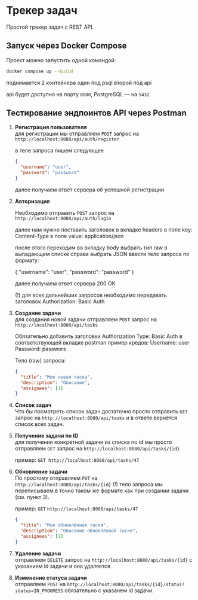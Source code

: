# Трекер задач  

Простой трекер задач с REST API.  

## Запуск через Docker Compose  

Проект можно запустить одной командой:  

```bash  
docker compose up --build  
```  

поднимается 2 контейнера один под psql второй под api

api будет доступно на порту `8080`, PostgreSQL — на `5432`.  

## Тестирование эндпоинтов API через Postman  

1. **Регистрация пользователя**  
   для регистрации мы отправляем `POST` запрос на `http://localhost:8080/api/auth/register`  
   
   в теле запроса пишем следующее

   ```json  
   {  
     "username": "user",  
     "password": "password"  
   }  
   ```  

   далее получаем ответ сервера об успешной регистрации

2. **Авторизация**  

   Необходимо отправить `POST` запрос на `http://localhost:8080/api/auth/login`

   далее нам нужно поставить заголовок в вкладке headers
      в поле key: Content-Type
      в поле value: application/json

   после этого переходим во вкладку body
      выбрать тип raw
      в выпадающем списке справа выбрать JSON
      ввести тело запроса по формату:

   {
      "username": "user",
      "password": "password"
   }

   далее получаем ответ сервера 200 OK

   (!) для всех дальнейших запросов необходимо передавать заголовок Authorization: Basic Auth


3. **Создание задачи**  
   для создания новой задачи отправляем `POST` запрос на `http://localhost:8080/api/tasks`  

   Обязательно добавить заголовки Authorization Type: Basic Auth в соответствующей вкладке postman
   пример кредов:
   Username: user
   Password: passwors

   Тело (raw) запроса:

   ```json  
   {  
     "title": "Моя новая таска",  
     "description": "Описание",  
     "assignees": [1]  
   }  
   ```  

4. **Список задач**  
   Что бы посмотреть список задач достаточно просто отправить `GET` запрос на  `http://localhost:8080/api/tasks` и в ответе вернётся список всех задач.

5. **Получение задачи по ID**  
   для получения конкретной задачи из списка по id мы просто отправляем `GET` запрос на `http://localhost:8080/api/tasks/{id}`

   пример: `GET http://localhost:8080/api/tasks/47`

6. **Обновление задачи**  
   По простому отправляем `PUT` на `http://localhost:8080/api/tasks/{id}`
   (!) тело запроса мы переписываем в точно таком же формате как при создании задачи (см. пункт 3).

   пример: `GET` `http://localhost:8080/api/tasks/47`

   ```json  
   {  
     "title": "Моя обновлённая таска",  
     "description": "Описание обновлённой таски",  
     "assignees": [1]  
   }  
   ```  

7. **Удаление задачи**  
   отправляем `DELETE` запрос на `http://localhost:8080/api/tasks/{id}` с указанием id задачи и она удаляется

8. **Изменение статуса задачи**  
   отправляем `POST` на `http://localhost:8080/api/tasks/{id}/status?status=IN_PROGRESS` обязательно с указанем id задачи.
